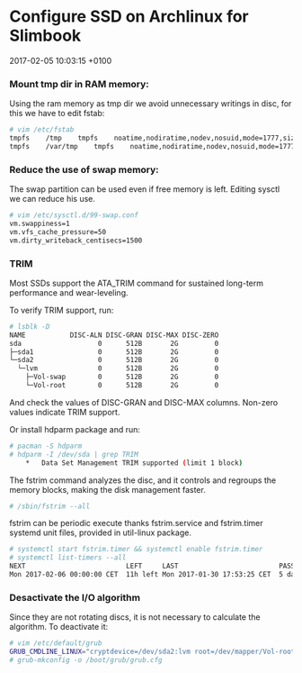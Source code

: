 # Configure SSD on Archlinux for Slimbook

2017-02-05 10:03:15 +0100

### Mount tmp dir in RAM memory:

Using the ram memory as tmp dir we avoid unnecessary writings in disc, for this we have to edit fstab:

```bash
# vim /etc/fstab
tmpfs    /tmp    tmpfs    noatime,nodiratime,nodev,nosuid,mode=1777,size=2G,defaults    0    0
tmpfs    /var/tmp    tmpfs    noatime,nodiratime,nodev,nosuid,mode=1777,size=2G,defaults    0    0
```


### Reduce the use of swap memory:
The swap partition can be used even if free memory is left. Editing sysctl we can reduce his use.

```bash
# vim /etc/sysctl.d/99-swap.conf
vm.swappiness=1
vm.vfs_cache_pressure=50
vm.dirty_writeback_centisecs=1500
```


### TRIM
Most SSDs support the ATA_TRIM command for sustained long-term performance and wear-leveling.

To verify TRIM support, run:
```bash
# lsblk -D
NAME           DISC-ALN DISC-GRAN DISC-MAX DISC-ZERO
sda                   0      512B       2G         0
├─sda1                0      512B       2G         0
└─sda2                0      512B       2G         0
  └─lvm               0      512B       2G         0
    ├─Vol-swap        0      512B       2G         0
    └─Vol-root        0      512B       2G         0
```
	
And check the values of DISC-GRAN and DISC-MAX columns. Non-zero values indicate TRIM support.

Or install hdparm package and run:
```bash
# pacman -S hdparm
# hdparm -I /dev/sda | grep TRIM
	*	Data Set Management TRIM supported (limit 1 block)
```

The fstrim command analyzes the disc, and it controls and regroups the memory blocks, making the disk management faster.
```bash
# /sbin/fstrim --all
```

fstrim can be periodic execute thanks fstrim.service and fstrim.timer systemd unit files, provided in util-linux package.

```bash
# systemctl start fstrim.timer && systemctl enable fstrim.timer
# systemctl list-timers --all
NEXT                         LEFT     LAST                         PASSED       UNIT                         ACTIVATES
Mon 2017-02-06 00:00:00 CET  11h left Mon 2017-01-30 17:53:25 CET  5 days ago   fstrim.timer                 fstrim.service
```


### Desactivate the I/O algorithm
Since they are not rotating discs, it is not necessary to calculate the algorithm. To deactivate it:
```bash
# vim /etc/default/grub 
GRUB_CMDLINE_LINUX="cryptdevice=/dev/sda2:lvm root=/dev/mapper/Vol-root elevator=noop"
# grub-mkconfig -o /boot/grub/grub.cfg
```
